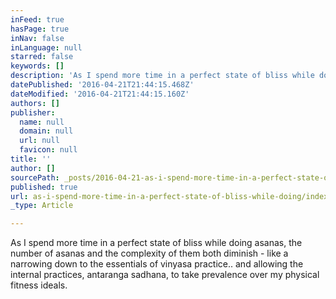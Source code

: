 ```yaml
---
inFeed: true
hasPage: true
inNav: false
inLanguage: null
starred: false
keywords: []
description: 'As I spend more time in a perfect state of bliss while doing asanas, the number of asanas and the complexity of them both diminish - like a narrowing down to the essentials of vinyasa practice.. and allowing the internal practices, antaranga sadhana, to take prevalence over my physical fitness ideals.'
datePublished: '2016-04-21T21:44:15.468Z'
dateModified: '2016-04-21T21:44:15.160Z'
authors: []
publisher:
  name: null
  domain: null
  url: null
  favicon: null
title: ''
author: []
sourcePath: _posts/2016-04-21-as-i-spend-more-time-in-a-perfect-state-of-bliss-while-doing.md
published: true
url: as-i-spend-more-time-in-a-perfect-state-of-bliss-while-doing/index.html
_type: Article

---
```

As I spend more time in a perfect state of bliss while doing asanas, the number of asanas and the complexity of them both diminish - like a narrowing down to the essentials of vinyasa practice.. and allowing the internal practices, antaranga sadhana, to take prevalence over my physical fitness ideals.